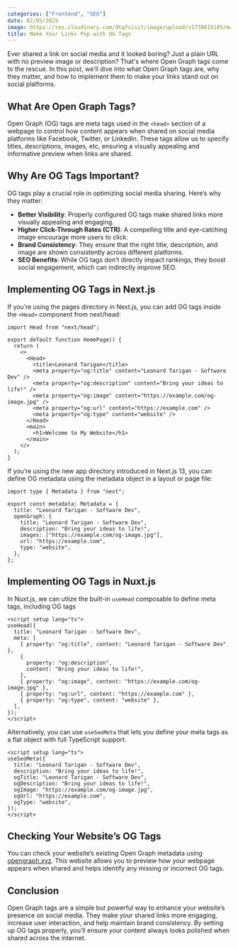 ```yaml
---
categories: ["Frontend", "SEO"]
date: 02/05/2025
image: https://res.cloudinary.com/dtqfsisit/image/upload/v1738815185/make-your-links-pop-with-og-tags_h68dyf.png
title: Make Your Links Pop with OG Tags
---
```


Ever shared a link on social media and it looked boring? Just a plain URL with no preview image or description? That's where Open Graph tags come to the rescue. In this post, we'll dive into what Open Graph tags are, why they matter, and how to implement them to make your links stand out on social platforms.

## What Are Open Graph Tags?

Open Graph (OG) tags are meta tags used in the `<head>` section of a webpage to control how content appears when shared on social media platforms like Facebook, Twitter, or LinkedIn. These tags allow us to specify titles, descriptions, images, etc, ensuring a visually appealing and informative preview when links are shared.

## Why Are OG Tags Important?

OG tags play a crucial role in optimizing social media sharing. Here’s why they matter:

- **Better Visibility**: Properly configured OG tags make shared links more visually appealing and engaging.
- **Higher Click-Through Rates (CTR)**: A compelling title and eye-catching image encourage more users to click.
- **Brand Consistency**: They ensure that the right title, description, and image are shown consistently across different platforms.
- **SEO Benefits**: While OG tags don’t directly impact rankings, they boost social engagement, which can indirectly improve SEO.

## Implementing OG Tags in Next.js

If you’re using the pages directory in Next.js, you can add OG tags inside the `<Head>` component from next/head:

```tsx
import Head from "next/head";

export default function HomePage() {
  return (
    <>
      <Head>
        <title>Leonard Tarigan</title>
        <meta property="og:title" content="Leonard Tarigan - Software Dev" />
        <meta property="og:description" content="Bring your ideas to life!" />
        <meta property="og:image" content="https://example.com/og-image.jpg" />
        <meta property="og:url" content="https://example.com" />
        <meta property="og:type" content="website" />
      </Head>
      <main>
        <h1>Welcome to My Website</h1>
      </main>
    </>
  );
}
```

If you’re using the new app directory introduced in Next.js 13, you can define OG metadata using the metadata object in a layout or page file:

```tsx
import type { Metadata } from "next";

export const metadata: Metadata = {
  title: "Leonard Tarigan - Software Dev",
  openGraph: {
    title: "Leonard Tarigan - Software Dev",
    description: "Bring your ideas to life!",
    images: ["https://example.com/og-image.jpg"],
    url: "https://example.com",
    type: "website",
  },
};
```

## Implementing OG Tags in Nuxt.js

In Nuxt.js, we can utlize the built-in `useHead` composable to define meta tags, including OG tags

```vue
<script setup lang="ts">
useHead({
  title: "Leonard Tarigan - Software Dev",
  meta: [
    { property: "og:title", content: "Leonard Tarigan - Software Dev" },
    {
      property: "og:description",
      content: "Bring your ideas to life!",
    },
    { property: "og:image", content: "https://example.com/og-image.jpg" },
    { property: "og:url", content: "https://example.com" },
    { property: "og:type", content: "website" },
  ],
});
</script>
```

Alternatively, you can use `useSeoMeta` that lets you define your meta tags as a flat object with full TypeScript support.

```vue
<script setup lang="ts">
useSeoMeta({
  title: "Leonard Tarigan - Software Dev",
  description: "Bring your ideas to life!",
  ogTitle: "Leonard Tarigan - Software Dev",
  ogDescription: "Bring your ideas to life!",
  ogImage: "https://example.com/og-image.jpg",
  ogUrl: "https://example.com",
  ogType: "website",
});
</script>
```

## Checking Your Website’s OG Tags

You can check your website’s existing Open Graph metadata using [opengraph.xyz](https://opengraph.xyz). This website allows you to preview how your webpage appears when shared and helps identify any missing or incorrect OG tags.

## Conclusion

Open Graph tags are a simple but powerful way to enhance your website’s presence on social media. They make your shared links more engaging, increase user interaction, and help maintain brand consistency. By setting up OG tags properly, you’ll ensure your content always looks polished when shared across the internet.
